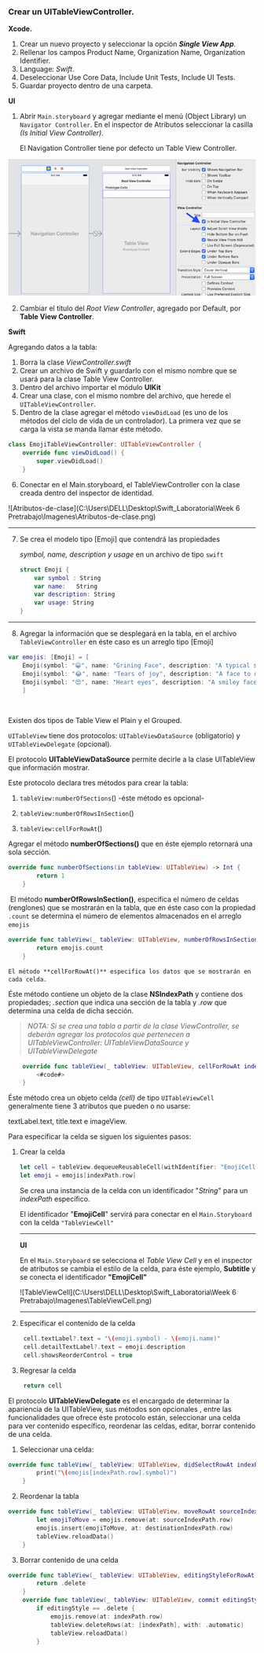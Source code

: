 ### **Crear un UITableViewController.**

**Xcode.**

1. Crear un nuevo proyecto y seleccionar la opción ***Single View App***.
2. Rellenar los campos  Product Name, Organization Name, Organization Identifier.
3. Language: *Swift*.
4.  Deseleccionar Use Core Data, Include Unit Tests, Include UI Tests.
5. Guardar proyecto dentro de una carpeta.

**UI**

1. Abrir `Main.storyboard` y agregar mediante el menú (Object Library) un `Navigator Controller`. En el inspector de Atributos seleccionar la casilla *(Is Initial View Controller)*.

   El Navigation Controller tiene por defecto un Table View Controller.

![NavigationController](Week6/UrbinaJanet/Imagenes/NavigationController.png)

2. Cambiar el título del *Root View Controller*, agregado por Default, por **Table View Controller**.

**Swift**

Agregando datos a la tabla:

1. Borra la clase *ViewController.swift*
2. Crear un archivo de Swift y guardarlo con el mismo nombre que se usará para la clase Table View Controller.
3. Dentro del archivo importar el módulo **UIKit**
4. Crear una clase, con el mismo nombre del archivo, que herede el `UITableViewController`.
5. Dentro de la clase agregar el método `viewDidLoad` (es uno de los métodos del ciclo de vida de un controlador). La primera vez que se carga la vista se manda llamar éste método.

```swift
class EmojiTableViewController: UITableViewController {
    override func viewDidLoad() {
        super.viewDidLoad()
    }
```



6. Conectar en el Main.storyboard, el TableViewController con la clase creada dentro del inspector de identidad.

![Atributos-de-clase](C:\Users\DELL\Desktop\Swift_Laboratoria\Week 6 Pretrabajo\Imagenes\Atributos-de-clase.png)

------------------------------------------------------------------------------------------

7. Se crea el modelo tipo [Emoji] que contendrá las propiedades

   *symbol, name, description y usage* en un archivo de tipo `swift`

   ```swift
   struct Emoji {
       var symbol : String
       var name:   String
       var description: String
       var usage: String
   }
   ```

------------------------------------------------------------------------------------------------------

8. Agregar la información que se desplegará en la tabla, en el archivo `TableViewController`  en éste caso es un arreglo tipo [Emoji]

```swift
var emojis: [Emoji] = [
    Emoji(symbol: "😀", name: "Grining Face", description: "A typical smiley face", usage: "happiness"),
    Emoji(symbol: "😂", name: "Tears of joy", description: "A face to denote someone is laughing", usage: "laughter"),
    Emoji(symbol: "😍", name: "Heart eyes", description: "A smiley face with hearts for eyes.", usage: "in love")
	]
```

​	

Existen dos tipos de Table View el Plain y el Grouped.

`UITableView` tiene dos protocolos: `UITableViewDataSource` (obligatorio) y `UITableViewDelegate` (opcional).

El protocolo **UITableViewDataSource** permite decirle a la clase UITableView que información mostrar.

Este protocolo declara tres métodos para crear la tabla:

1. `tableView:numberOfSections`()  -éste método es opcional-

2. `tableView:numberOfRowsInSection`()

3. `tableView:cellForRowAt`()

   

Agregar el método **numberOfSections()** que en éste ejemplo retornará una sola sección.

```swift
override func numberOfSections(in tableView: UITableView) -> Int {
        return 1
    }
```

​		El método **numberOfRowsInSection()**, especifica el número de celdas (renglones) que se mostrarán en la tabla, que en éste caso con la propiedad `.count` se determina el número de elementos almacenados en el arreglo `emojis`

```swift
override func tableView(_ tableView: UITableView, numberOfRowsInSection section: Int) -> Int {
        return emojis.count
    }
```



   	El método **cellForRowAt()** especifica los datos que se mostrarán en cada celda.

Éste método contiene un objeto de la clase **NSIndexPath** y contiene dos propiedades; *.section* que indica una sección de la tabla y *.row* que determina una celda de dicha sección.

> *NOTA: Si se crea una tabla a partir de la clase ViewController, se deberán agregar los protocolos que pertenecen a UITableViewController: UITableViewDataSource y UITableViewDelegate* 

```swift
    override func tableView(_ tableView: UITableView, cellForRowAt indexPath: IndexPath) -> UITableViewCell {
        <#code#>
    }
```

Éste método crea un objeto celda *(cell)* de tipo `UITableViewCell` generalmente tiene 3 atributos que pueden o no usarse:

textLabel.text, title.text  e imageView.

Para especificar la celda se siguen los siguientes pasos:

1. Crear la celda

   ```swift
   let cell = tableView.dequeueReusableCell(withIdentifier: "EmojiCell", for: indexPath)
   let emoji = emojis[indexPath.row]
   ```

   Se crea una instancia de la celda con un identificador "*String*" para un *indexPath* específico.

   El identificador "**EmojiCell**" servirá para conectar en el  `Main.Storyboard` con la celda `"TableViewCell"`

   --------------------------------------------

   **UI**

   En el `Main.Storyboard` se selecciona el *Table View Cell* y en el inspector de atributos se cambia el estilo de la celda, para éste ejemplo, **Subtitle** y se conecta el identificador **"EmojiCell"** 

   

   ![TableViewCell](C:\Users\DELL\Desktop\Swift_Laboratoria\Week 6 Pretrabajo\Imagenes\TableViewCell.png)

   -------------------------------------------------------------------------------

   

2. Especificar el contenido de la celda

      

   ```swift
    cell.textLabel?.text = "\(emoji.symbol) - \(emoji.name)"
    cell.detailTextLabel?.text = emoji.description
    cell.showsReorderControl = true 
   ```

   

3. Regresar la celda

   ```swift
    return cell
   ```



El protocolo **UITableViewDelegate**  es el encargado de determinar la apariencia de la UITableView, sus métodos son opcionales , entre las funcionalidades que ofrece éste protocolo están, seleccionar una celda para ver contenido específico, reordenar las celdas, editar, borrar contenido de una celda.

1. Seleccionar una celda:

```swift
override func tableView(_ tableView: UITableView, didSelectRowAt indexPath: IndexPath) {
        print("\(emojis[indexPath.row].symbol)")
    }
```

2. Reordenar la tabla

```swift
override func tableView(_ tableView: UITableView, moveRowAt sourceIndexPath: IndexPath, to destinationIndexPath: IndexPath) {
        let emojiToMove = emojis.remove(at: sourceIndexPath.row)
        emojis.insert(emojiToMove, at: destinationIndexPath.row)
        tableView.reloadData()
    }
```

3. Borrar contenido de una celda

```swift
override func tableView(_ tableView: UITableView, editingStyleForRowAt indexPath: IndexPath) -> UITableViewCell.EditingStyle {
        return .delete
    }
    override func tableView(_ tableView: UITableView, commit editingStyle: UITableViewCell.EditingStyle, forRowAt indexPath: IndexPath) {
        if editingStyle == .delete {
            emojis.remove(at: indexPath.row)
            tableView.deleteRows(at: [indexPath], with: .automatic)
            tableView.reloadData()
        }
```
